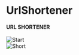 # UrlShortener
<b> URL SHORTENER </b>
<br>
<br>
![Start](https://user-images.githubusercontent.com/55285590/153653346-6f27bc1a-9e00-47a4-af92-c6c9620a2866.JPG)
<br>
![Short](https://user-images.githubusercontent.com/55285590/153653342-4f888362-84e2-420c-8394-e2a70858e1f7.JPG)
